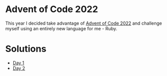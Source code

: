 # Advent of Code 2022

This year I decided take advantage of [Advent of Code 2022](https://adventofcode.com/2022) and challenge myself using an entirely new language for me - Ruby.

# Solutions

- [Day 1](./day1)
- [Day 2](./day2)
